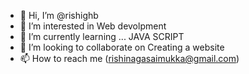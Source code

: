 - 👋 Hi, I’m @rishighb
- 👀 I’m interested in Web devolpment
- 🌱 I’m currently learning ... JAVA SCRIPT
- 💞️ I’m looking to collaborate on Creating a website
- 📫 How to reach me (rishinagasaimukka@gmail.com)

<!---
rishighb/rishighb is a ✨ special ✨ repository because its `README.md` (this file) appears on your GitHub profile.
You can click the Preview link to take a look at your changes.
--->

